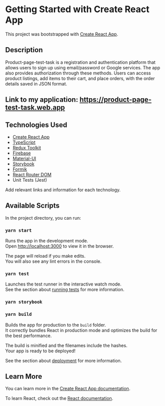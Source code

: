 # Getting Started with Create React App

This project was bootstrapped with [Create React App](https://github.com/facebook/create-react-app).

## Description

Product-page-test-task is a registration and authentication platform that allows users to sign up using email/password or Google services. The app also provides authorization through these methods. Users can access product listings, add items to their cart, and place orders, with the order details saved in JSON format.

## Link to my application: https://product-page-test-task.web.app

## Technologies Used

- [Create React App](https://github.com/facebook/create-react-app)
- [TypeScript](https://www.typescriptlang.org/)
- [Redux Toolkit](https://redux-toolkit.js.org/)
- [Firebase](https://firebase.google.com/)
- [Material-UI](https://mui.com/)
- [Storybook](https://storybook.js.org/)
- [Formik](https://formik.org/)
- [React Router DOM](https://reactrouter.com/)
- Unit Tests (Jest)

Add relevant links and information for each technology.

## Available Scripts

In the project directory, you can run:

### `yarn start`

Runs the app in the development mode.\
Open [http://localhost:3000](http://localhost:3000) to view it in the browser.

The page will reload if you make edits.\
You will also see any lint errors in the console.

### `yarn test`

Launches the test runner in the interactive watch mode.\
See the section about [running tests](https://facebook.github.io/create-react-app/docs/running-tests) for more information.

### `yarn storybook`

### `yarn build`

Builds the app for production to the `build` folder.\
It correctly bundles React in production mode and optimizes the build for the best performance.

The build is minified and the filenames include the hashes.\
Your app is ready to be deployed!

See the section about [deployment](https://facebook.github.io/create-react-app/docs/deployment) for more information.

## Learn More

You can learn more in the [Create React App documentation](https://facebook.github.io/create-react-app/docs/getting-started).

To learn React, check out the [React documentation](https://reactjs.org/).
